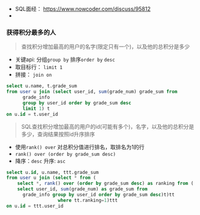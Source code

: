 
- SQL面经： https://www.nowcoder.com/discuss/95812
- 
### 获得积分最多的人
> 查找积分增加最高的用户的名字(限定只有一个)，以及他的总积分是多少


- 关键api: 分组`group by`  排序`order by` `desc`
- 取目标行： `limit 1`
- 拼接： `join on` 
```SQL
select u.name, t.grade_sum 
from user u join (select user_id, sum(grade_num) grade_sum from 
      grade_info 
      group by user_id order by grade_sum desc 
      limit 1) t
on u.id = t.user_id
```
> SQL查找积分增加最高的用户的id(可能有多个)，名字，以及他的总积分是多少，查询结果按照id升序排序
- 使用`rank() over` 对总积分值进行排名，取排名为1的行
- `rank() over (order by grade_sum desc)`
- 降序：`desc` 升序: `asc`
```SQL
select u.id, u.name, ttt.grade_sum 
from user u join (select * from (
    select *, rank() over (order by grade_sum desc) as ranking from (
    select user_id, sum(grade_num) as grade_sum from 
      grade_info group by user_id order by grade_sum desc)t)tt 
                   where tt.ranking=1)ttt
on u.id = ttt.user_id
```
> 